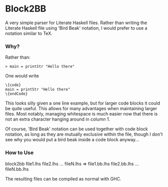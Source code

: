 Block2BB
========

A very simple parser for Literate Haskell files. Rather than writing the Literate Haskell file using 'Bird Beak' notation, I would prefer to use a notation similar to TeX.

### Why?

Rather than: 

```
> main = printStr "Hello there"
```

One would write

```
\{code}
main = printStr "Hello there"
\{endCode}
```

This looks silly given a one line example, but for larger code blocks it could be quite useful. This allows for many advantages when maintaining larger files. Most notably, managing whitespace is much easier now that there is not an extra character hanging around in column 1.

Of course, 'Bird Beak' notation can be used together with code block notation, as long as they are mutually exclusive within the file, though I don't see why you would put a bird beak inside a code block anyway...

### How to Use

block2bb file1.lhs file2.lhs ... fileN.lhs
=> file1.bb.lhs file2.bb.lhs ... fileN.bb.lhs

The resulting files can be compiled as normal with GHC.
